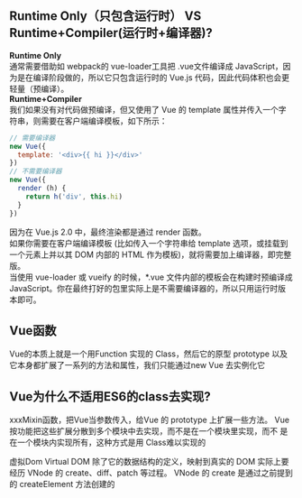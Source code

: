 ## Runtime Only（只包含运行时） VS Runtime+Compiler(运行时+编译器)?
**Runtime Only**	 		
通常需要借助如 webpack的 vue-loader工具把 .vue文件编译成 JavaScript，因为是在编译阶段做的，所以它只包含运行时的 Vue.js 代码，因此代码体积也会更轻量（预编译）。	
**Runtime+Compiler**	
我们如果没有对代码做预编译，但又使用了 Vue 的 template 属性并传入一个字符串，则需要在客户端编译模板，如下所示：
```javascript
// 需要编译器
new Vue({
  template: '<div>{{ hi }}</div>'
})
// 不需要编译器
new Vue({
  render (h) {
    return h('div', this.hi)
  }
})
```
因为在 Vue.js 2.0 中，最终渲染都是通过 render 函数。	
如果你需要在客户端编译模板 (比如传入一个字符串给 template 选项，或挂载到一个元素上并以其 DOM 内部的 HTML 作为模板)，就将需要加上编译器，即完整版。	
当使用 vue-loader 或 vueify 的时候，*.vue 文件内部的模板会在构建时预编译成 JavaScript。你在最终打好的包里实际上是不需要编译器的，所以只用运行时版本即可。
## Vue函数
Vue的本质上就是一个用Function 实现的 Class，然后它的原型 prototype 以及它本身都扩展了⼀系列的方法和属性，我们只能通过new Vue 去实例化它
## Vue为什么不适用ES6的class去实现?
xxxMixin函数，把Vue当参数传入，给Vue 的 prototype 上扩展一些方法。
Vue按功能把这些扩展分散到多个模块中去实现，而不是在一个模块里实现，而不 是在一个模块内实现所有，这种方式是用 Class难以实现的	


虚拟Dom
Virtual DOM 除了它的数据结构的定义，映射到真实的 DOM 实际上要经历 VNode 的 create、diff、patch 等过程。
VNode 的 create 是通过之前提到的 createElement ⽅法创建的  



